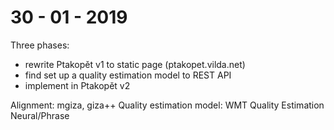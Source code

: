 # 30 - 01 - 2019

Three phases:
- rewrite Ptakopět v1 to static page (ptakopet.vilda.net)
- find set up a quality estimation model to REST API
- implement in Ptakopět v2

Alignment: mgiza, giza++
Quality estimation model: WMT Quality Estimation Neural/Phrase